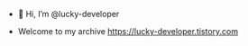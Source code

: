- 👋 Hi, I’m @lucky-developer

- Welcome to my archive <https://lucky-developer.tistory.com>

<!---
lucky-developer/lucky-developer is a ✨ special ✨ repository because its `README.md` (this file) appears on your GitHub profile.
You can click the Preview link to take a look at your changes.
--->
